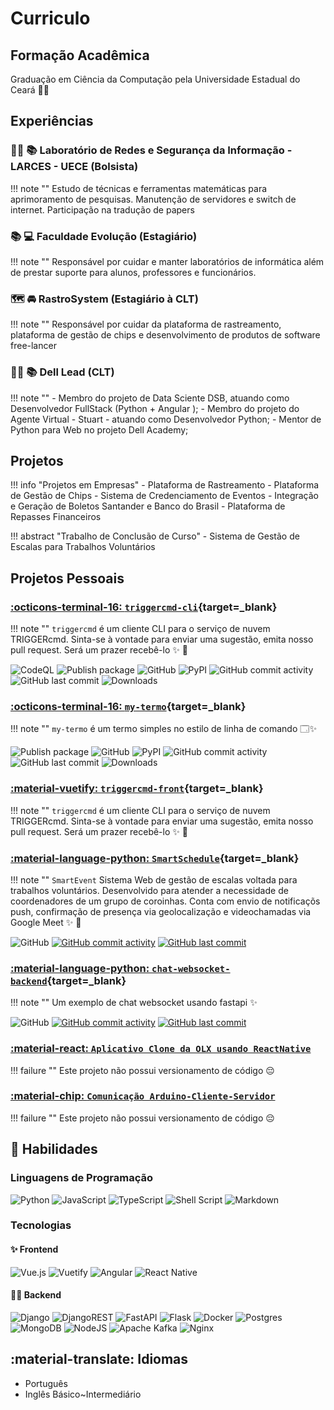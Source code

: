 # Curriculo

## Formação Acadêmica

Graduação em Ciência da Computação pela Universidade Estadual do Ceará 🧑‍🎓

## Experiências


### 🧑‍🎓 📚 Laboratório de Redes e Segurança da Informação - LARCES - UECE (Bolsista)
!!! note ""
    Estudo de técnicas e ferramentas matemáticas para aprimoramento de pesquisas. Manutenção de servidores e switch de internet. Participação na tradução de papers

### 📚 💻 Faculdade Evolução (Estagiário)
!!! note ""
    Responsável por cuidar e manter laboratórios de informática além de prestar suporte para alunos, professores e funcionários.

### 🗺️ 🚘 RastroSystem (Estagiário à CLT)
!!! note ""
    Responsável por cuidar da plataforma de rastreamento, plataforma de gestão de chips e desenvolvimento de produtos de software free-lancer

### 🧑‍🎓 📚 Dell Lead (CLT)
!!! note ""
    - Membro do projeto de Data Sciente DSB, atuando como Desenvolvedor FullStack (Python + Angular );
    - Membro do projeto do Agente Virtual - Stuart - atuando como Desenvolvedor Python; 
    - Mentor de Python para Web no projeto Dell Academy;


## Projetos

!!! info "Projetos em Empresas"
    - Plataforma de Rastreamento
    - Plataforma de Gestão de Chips
    - Sistema de Credenciamento de Eventos
    - Integração e Geração de Boletos Santander e Banco do Brasil
    - Plataforma de Repasses Financeiros

!!! abstract "Trabalho de Conclusão de Curso"
    - Sistema de Gestão de Escalas para Trabalhos Voluntários

<!-- !!! tip "Projetos Pessoais"
    - Comunicação Arduino-Cliente-Servidor
    - Chat Websocket usando Fastapi -->

## Projetos Pessoais

### [:octicons-terminal-16: `triggercmd-cli`](https://pypi.org/project/triggercmd/){target=_blank}
!!! note ""
    `triggercmd` é um cliente CLI para o serviço de nuvem TRIGGERcmd. Sinta-se à vontade para enviar uma sugestão, emita nosso pull request. Será um prazer recebê-lo ✨ 🚀

![CodeQL](https://github.com/GussSoares/triggercmd-cli/actions/workflows/codeql-analysis.yml/badge.svg?branch=main)
![Publish package](https://github.com/GussSoares/triggercmd-cli/actions/workflows/publish-package-on-release.yaml/badge.svg)
![GitHub](https://img.shields.io/github/license/GussSoares/triggercmd-cli.svg)
![PyPI](https://img.shields.io/pypi/v/triggercmd.svg)
![GitHub commit activity](https://img.shields.io/github/commit-activity/w/GussSoares/triggercmd-cli.svg)
![GitHub last commit](https://img.shields.io/github/last-commit/GussSoares/triggercmd-cli.svg)
![Downloads](https://img.shields.io/pypi/dm/triggercmd)


### [:octicons-terminal-16: `my-termo`](https://pypi.org/project/my-termo/){target=_blank}
!!! note ""
    `my-termo` é um termo simples no estilo de linha de comando 🗔✨

![Publish package](https://github.com/GussSoares/my-termo/actions/workflows/publish-package-on-release.yaml/badge.svg)
![GitHub](https://img.shields.io/github/license/GussSoares/my-termo.svg)
![PyPI](https://img.shields.io/pypi/v/my-termo.svg)
![GitHub commit activity](https://img.shields.io/github/commit-activity/w/GussSoares/my-termo.svg)
![GitHub last commit](https://img.shields.io/github/last-commit/GussSoares/my-termo.svg)
![Downloads](https://img.shields.io/pypi/dm/my-termo)

### [:material-vuetify: `triggercmd-front`](https://github.com/GussSoares/triggercmd-front){target=_blank}
!!! note ""
    `triggercmd` é um cliente CLI para o serviço de nuvem TRIGGERcmd. Sinta-se à vontade para enviar uma sugestão, emita nosso pull request. Será um prazer recebê-lo ✨ 🚀


### [:material-language-python: `SmartSchedule`](https://github.com/GussSoares/SmartSchedule){target=_blank}
!!! note ""
    `SmartEvent` Sistema Web de gestão de escalas voltada para trabalhos voluntários. Desenvolvido para atender a necessidade de coordenadores de um grupo de coroinhas. Conta com envio de notificaçõs push, confirmação de presença via geolocalização e videochamadas via Google Meet ✨ 🚀

![GitHub](https://img.shields.io/github/license/GussSoares/SmartEvent.svg)
[![GitHub commit activity](https://img.shields.io/github/commit-activity/w/GussSoares/SmartEvent.svg)](https://github.com/GussSoares/SmartEvent/pulse)
[![GitHub last commit](https://img.shields.io/github/last-commit/GussSoares/SmartEvent.svg)](https://github.com/GussSoares/SmartEvent/commit/main)


### [:material-language-python: `chat-websocket-backend`](https://github.com/GussSoares/chat-websocket-backend){target=_blank}
!!! note ""
    Um exemplo de chat websocket usando fastapi ✨

![GitHub](https://img.shields.io/github/license/GussSoares/chat-websocket-backend.svg)
[![GitHub commit activity](https://img.shields.io/github/commit-activity/w/GussSoares/chat-websocket-backend.svg)](https://github.com/GussSoares/chat-websocket-backend/pulse)
[![GitHub last commit](https://img.shields.io/github/last-commit/GussSoares/chat-websocket-backend.svg)](https://github.com/GussSoares/chat-websocket-backend/commit/main)



### [:material-react: `Aplicativo Clone da OLX usando ReactNative`]()
!!! failure ""
    Este projeto não possui versionamento de código 😔


### [:material-chip: `Comunicação Arduino-Cliente-Servidor`]()
!!! failure ""
    Este projeto não possui versionamento de código 😔


## 🏅 Habilidades

### Linguagens de Programação

![Python](https://img.shields.io/badge/python-3670A0?style=for-the-badge&logo=python&logoColor=ffdd54)
![JavaScript](https://img.shields.io/badge/javascript-%23323330.svg?style=for-the-badge&logo=javascript&logoColor=%23F7DF1E)
![TypeScript](https://img.shields.io/badge/typescript-%23007ACC.svg?style=for-the-badge&logo=typescript&logoColor=white)
![Shell Script](https://img.shields.io/badge/shell_script-%23121011.svg?style=for-the-badge&logo=gnu-bash&logoColor=white)
![Markdown](https://img.shields.io/badge/markdown-%23000000.svg?style=for-the-badge&logo=markdown&logoColor=white)

### Tecnologias

#### ✨ Frontend
![Vue.js](https://img.shields.io/badge/vuejs-%2335495e.svg?style=for-the-badge&logo=vuedotjs&logoColor=%234FC08D)
![Vuetify](https://img.shields.io/badge/Vuetify-1867C0?style=for-the-badge&logo=vuetify&logoColor=AEDDFF)
![Angular](https://img.shields.io/badge/angular-%23DD0031.svg?style=for-the-badge&logo=angular&logoColor=white)
![React Native](https://img.shields.io/badge/react_native-%2320232a.svg?style=for-the-badge&logo=react&logoColor=%2361DAFB)

#### 👨‍💻 Backend

![Django](https://img.shields.io/badge/django-%23092E20.svg?style=for-the-badge&logo=django&logoColor=white)
![DjangoREST](https://img.shields.io/badge/DJANGO-REST-ff1709?style=for-the-badge&logo=django&logoColor=white&color=ff1709&labelColor=gray)
![FastAPI](https://img.shields.io/badge/FastAPI-005571?style=for-the-badge&logo=fastapi)
![Flask](https://img.shields.io/badge/flask-%23000.svg?style=for-the-badge&logo=flask&logoColor=white)
![Docker](https://img.shields.io/badge/docker-%230db7ed.svg?style=for-the-badge&logo=docker&logoColor=white)
![Postgres](https://img.shields.io/badge/postgres-%23316192.svg?style=for-the-badge&logo=postgresql&logoColor=white)
![MongoDB](https://img.shields.io/badge/MongoDB-%234ea94b.svg?style=for-the-badge&logo=mongodb&logoColor=white)
![NodeJS](https://img.shields.io/badge/node.js-6DA55F?style=for-the-badge&logo=node.js&logoColor=white)
![Apache Kafka](https://img.shields.io/badge/Apache%20Kafka-000?style=for-the-badge&logo=apachekafka)
![Nginx](https://img.shields.io/badge/nginx-%23009639.svg?style=for-the-badge&logo=nginx&logoColor=white)


## :material-translate: Idiomas 
- Português
- Inglês Básico~Intermediário